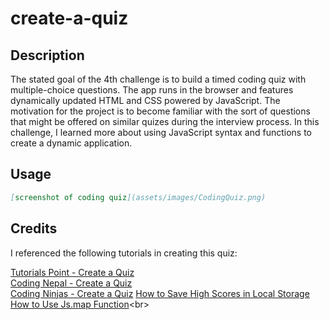 # create-a-quiz

## Description
The stated goal of the 4th challenge is to build a timed coding quiz with multiple-choice questions. The app runs in the browser and features dynamically updated HTML and CSS powered by JavaScript. The motivation for the project is to become familiar with the sort of questions that might be offered on similar quizes during the interview process. In this challenge, I learned more about using JavaScript syntax and functions to create a dynamic application. 



## Usage

```md
[screenshot of coding quiz](assets/images/CodingQuiz.png)
```

## Credits
<p> I referenced the following tutorials in creating this quiz:

[Tutorials Point - Create a Quiz](https://www.tutorialspoint.com/javascript/javascript_online_quiz.html) <br>
[Coding Nepal - Create a Quiz](https://www.codingnepalweb.com/quiz-app-with-timer-javascript/) <br>
[Coding Ninjas - Create a Quiz](https://www.codingninjas.com/blog/2020/11/03/how-to-create-a-quiz-in-javascript/)
[How to Save High Scores in Local Storage](https://michael-karen.medium.com/how-to-save-high-scores-in-local-storage-7860baca9d68) <br>
[How to Use Js.map Function](https://www.freecodecamp.org/news/javascript-map-how-to-use-the-js-map-function-array-method/#:~:text=The%20syntax%20for%20the%20map,whole%20array%20object%20to%20it.)<br>
</p>